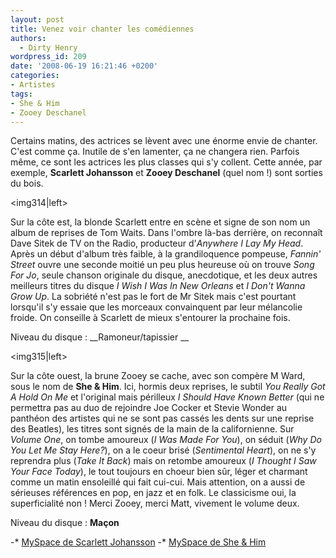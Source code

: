 ```yaml
---
layout: post
title: Venez voir chanter les comédiennes
authors:
  - Dirty Henry
wordpress_id: 209
date: '2008-06-19 16:21:46 +0200'
categories:
- Artistes
tags:
- She & Him
- Zooey Deschanel
---
```

Certains matins, des actrices se lèvent avec une énorme envie de chanter. C'est comme ça. Inutile de s'en lamenter, ça ne changera rien. Parfois même, ce sont les actrices les plus classes qui s'y collent. Cette année, par exemple, __Scarlett Johansson__ et __Zooey Deschanel__ (quel nom !) sont sorties du bois.

<img314|left>

Sur la côte est, la blonde Scarlett entre en scène et signe de son nom un album de reprises de Tom Waits. Dans l'ombre là-bas derrière, on reconnaît Dave Sitek de TV on the Radio, producteur d'*Anywhere I Lay My Head*. Après un début d'album très faible, à la grandiloquence pompeuse, *Fannin' Street* ouvre une seconde moitié un peu plus heureuse où on trouve *Song For Jo*, seule chanson originale du disque, anecdotique, et les deux autres meilleurs titres du disque *I Wish I Was In New Orleans* et *I Don't Wanna Grow Up*. La sobriété n'est pas le fort de Mr Sitek mais c'est pourtant lorsqu'il s'y essaie que les morceaux convainquent par leur mélancolie froide. On conseille à Scarlett de mieux s'entourer la prochaine fois.

Niveau du disque : __Ramoneur/tapissier __

<img315|left>

Sur la côte ouest, la brune Zooey se cache, avec son compère M Ward, sous le nom de __She & Him__. Ici, hormis deux reprises, le subtil *You Really Got A Hold On Me* et l'original mais périlleux *I Should Have Known Better* (qui ne permettra pas au duo de rejoindre Joe Cocker et Stevie Wonder au panthéon des artistes qui ne se sont pas cassés les dents sur une reprise des Beatles), les titres sont signés de la main de la californienne. Sur *Volume One*, on tombe amoureux (*I Was Made For You*), on séduit (*Why Do You Let Me Stay Here?*), on a le coeur brisé (*Sentimental Heart*), on ne s'y reprendra plus (*Take It Back*) mais on retombe amoureux (*I Thought I Saw Your Face Today*), le tout toujours en choeur bien sûr, léger et charmant comme un matin ensoleillé qui fait cui-cui. Mais attention, on a aussi de sérieuses références en pop, en jazz et en folk. Le classicisme oui, la  superficialité non ! Merci Zooey, merci Matt, vivement le volume deux.

Niveau du disque : __Maçon__

-* [MySpace de Scarlett Johansson](http://www.myspace.com/scarlettalbum)
-* [MySpace de She & Him](http://www.myspace.com/sheandhim)
